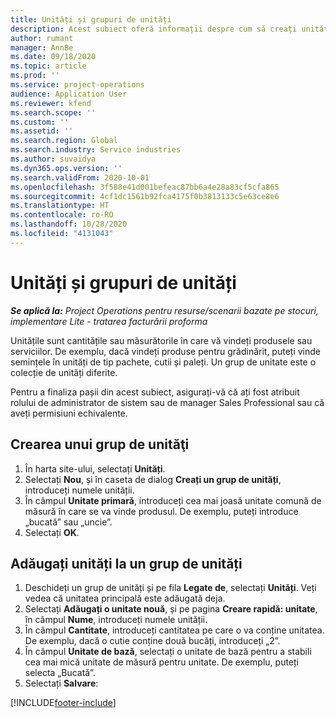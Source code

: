 ```yaml
---
title: Unități și grupuri de unități
description: Acest subiect oferă informații despre cum să creați unități și grupuri de unități în Dynamics 365 Project Operations.
author: rumant
manager: AnnBe
ms.date: 09/18/2020
ms.topic: article
ms.prod: ''
ms.service: project-operations
audience: Application User
ms.reviewer: kfend
ms.search.scope: ''
ms.custom: ''
ms.assetid: ''
ms.search.region: Global
ms.search.industry: Service industries
ms.author: suvaidya
ms.dyn365.ops.version: ''
ms.search.validFrom: 2020-10-01
ms.openlocfilehash: 3f588e41d001befeac87bb6a4e28a83cf5cfa865
ms.sourcegitcommit: 4cf1dc1561b92fca4175f0b3813133c5e63ce8e6
ms.translationtype: HT
ms.contentlocale: ro-RO
ms.lasthandoff: 10/28/2020
ms.locfileid: "4131043"
---
```

# <a name="units-and-unit-groups"></a>Unități și grupuri de unități

_**Se aplică la:** Project Operations pentru resurse/scenarii bazate pe stocuri, implementare Lite - tratarea facturării proforma_

Unitățile sunt cantitățile sau măsurătorile în care vă vindeți produsele sau serviciilor. De exemplu, dacă vindeți produse pentru grădinărit, puteți vinde semințele în unități de tip pachete, cutii și paleți. Un grup de unitate este o colecție de unități diferite.

Pentru a finaliza pașii din acest subiect, asigurați-vă că ați fost atribuit rolului de administrator de sistem sau de manager Sales Professional sau că aveți permisiuni echivalente.

## <a name="create-a-unit-group"></a>Crearea unui grup de unităţi

1. În harta site-ului, selectați **Unități**.
2. Selectați **Nou**, și în caseta de dialog **Creați un grup de unități**, introduceți numele unității.
3. În câmpul **Unitate primară**, introduceți cea mai joasă unitate comună de măsură în care se va vinde produsul. De exemplu, puteți introduce „bucată” sau „uncie”.
4. Selectați **OK**.

## <a name="add-units-to-a-unit-group"></a>Adăugați unități la un grup de unități

1. Deschideți un grup de unități și pe fila **Legate de**, selectați **Unități**. Veți vedea că unitatea principală este adăugată deja.
2. Selectați **Adăugați o unitate nouă**, și pe pagina **Creare rapidă: unitate**, în câmpul **Nume**, introduceți numele unității.
3. În câmpul **Cantitate**, introduceți cantitatea pe care o va conține unitatea. De exemplu, dacă o cutie conține două bucăți, introduceți „2”. 
4. În câmpul **Unitate de bază**, selectați o unitate de bază pentru a stabili cea mai mică unitate de măsură pentru unitate. De exemplu, puteți selecta „Bucată”.
5. Selectați **Salvare**:


[!INCLUDE[footer-include](../includes/footer-banner.md)]